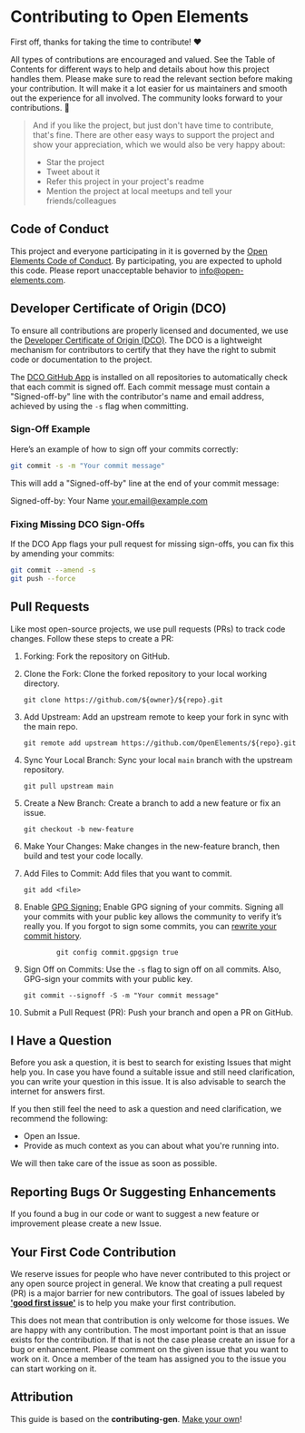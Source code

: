 # Contributing to Open Elements

First off, thanks for taking the time to contribute! ❤️

All types of contributions are encouraged and valued.
See the Table of Contents for different ways to help and details about how this project handles them.
Please make sure to read the relevant section before making your contribution.
It will make it a lot easier for us maintainers and smooth out the experience for all involved.
The community looks forward to your contributions. 🎉

> And if you like the project, but just don't have time to contribute, that's fine.
> There are other easy ways to support the project and show your appreciation, which we would also be very happy about:
>
> - Star the project
> - Tweet about it
> - Refer this project in your project's readme
> - Mention the project at local meetups and tell your friends/colleagues

## Code of Conduct

This project and everyone participating in it is governed by the
[Open Elements Code of Conduct](https://github.com/OpenElements/.github/blob/main/CODE_OF_CONDUCT.md).
By participating, you are expected to uphold this code.
Please report unacceptable behavior to <info@open-elements.com>.

## Developer Certificate of Origin (DCO)

To ensure all contributions are properly licensed and documented, we use the [Developer Certificate of Origin (DCO)](https://developercertificate.org/).
The DCO is a lightweight mechanism for contributors to certify that they have the right to submit code or documentation to the project.

The [DCO GitHub App](https://github.com/apps/dco) is installed on all repositories to automatically check that each commit is signed off. Each commit
message must contain a "Signed-off-by" line with the contributor's name and email address, achieved by using the `-s` flag when committing.

### Sign-Off Example

Here’s an example of how to sign off your commits correctly:

```bash
git commit -s -m "Your commit message"
```

This will add a "Signed-off-by" line at the end of your commit message:

Signed-off-by: Your Name <your.email@example.com>

### Fixing Missing DCO Sign-Offs

If the DCO App flags your pull request for missing sign-offs, you can fix this by amending your commits:

```bash
git commit --amend -s
git push --force
```

## Pull Requests

Like most open-source projects, we use pull requests (PRs) to track code changes. Follow these steps to create a PR:

1.  Forking: Fork the repository on GitHub.

2.  Clone the Fork: Clone the forked repository to your local working directory.

        git clone https://github.com/${owner}/${repo}.git

3.  Add Upstream: Add an upstream remote to keep your fork in sync with the main repo.

        git remote add upstream https://github.com/OpenElements/${repo}.git

4.  Sync Your Local Branch: Sync your local `main` branch with the upstream repository.

        git pull upstream main

5.  Create a New Branch: Create a branch to add a new feature or fix an issue.

        git checkout -b new-feature

6.  Make Your Changes: Make changes in the new-feature branch, then build and test your code locally.

7.  Add Files to Commit: Add files that you want to commit.

        git add <file>

8.  Enable [GPG Signing:](https://docs.github.com/en/github/authenticating-to-github/managing-commit-signature-verification/signing-commits) Enable GPG
    signing of your commits. Signing all your commits with your public key allows the community to verify it’s really you.
    If you forgot to sign some commits, you can [rewrite your commit history](https://git-scm.com/book/en/v2/Git-Tools-Rewriting-History).

                git config commit.gpgsign true

9.  Sign Off on Commits: Use the `-s` flag to sign off on all commits. Also, GPG-sign your commits with your public key.

        git commit --signoff -S -m "Your commit message"

10. Submit a Pull Request (PR): Push your branch and open a PR on GitHub.

## I Have a Question

Before you ask a question, it is best to search for existing Issues that might help you.
In case you have found a suitable issue and still need clarification, you can write your question in this issue.
It is also advisable to search the internet for answers first.

If you then still feel the need to ask a question and need clarification, we recommend the following:

- Open an Issue.
- Provide as much context as you can about what you're running into.

We will then take care of the issue as soon as possible.

## Reporting Bugs Or Suggesting Enhancements

If you found a bug in our code or want to suggest a new feature or improvement please create a new Issue.

## Your First Code Contribution

We reserve issues for people who have never contributed to this project or any open source project in general.
We know that creating a pull request (PR) is a major barrier for new contributors.
The goal of issues labeled by [**'good first issue'**](https://github.com/issues?q=is%3Aopen+is%3Aissue+org%3AOpenElements+archived%3Afalse+label%3A%22good+first+issue%22) is to help you make your first contribution.

This does not mean that contribution is only welcome for those issues.
We are happy with any contribution.
The most important point is that an issue exists for the contribution.
If that is not the case please create an issue for a bug or enhancement.
Please comment on the given issue that you want to work on it.
Once a member of the team has assigned you to the issue you can start working on it.

## Attribution

This guide is based on the **contributing-gen**. [Make your own](https://github.com/bttger/contributing-gen)!
